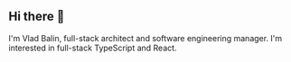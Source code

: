 ## Hi there 👋

I'm Vlad Balin, full-stack architect and software engineering manager. I'm interested in full-stack TypeScript and React.
